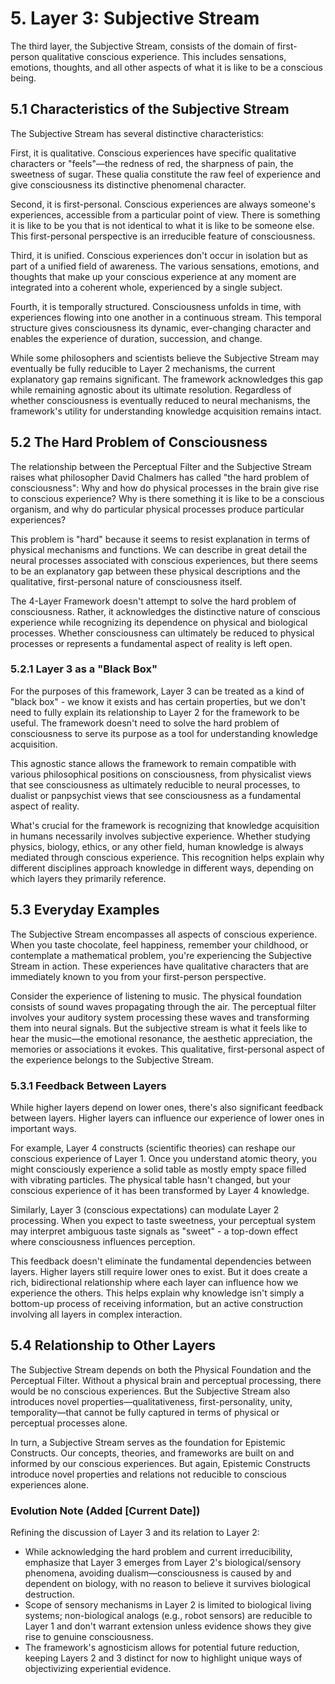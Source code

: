 # 5. Layer 3: Subjective Stream
The third layer, the Subjective Stream, consists of the domain of first-person qualitative conscious experience. This includes sensations, emotions, thoughts, and all other aspects of what it is like to be a conscious being.
## 5.1 Characteristics of the Subjective Stream
The Subjective Stream has several distinctive characteristics:

First, it is qualitative. Conscious experiences have specific qualitative characters or "feels"—the redness of red, the sharpness of pain, the sweetness of sugar. These qualia constitute the raw feel of experience and give consciousness its distinctive phenomenal character.

Second, it is first-personal. Conscious experiences are always someone's experiences, accessible from a particular point of view. There is something it is like to be you that is not identical to what it is like to be someone else. This first-personal perspective is an irreducible feature of consciousness.

Third, it is unified. Conscious experiences don't occur in isolation but as part of a unified field of awareness. The various sensations, emotions, and thoughts that make up your conscious experience at any moment are integrated into a coherent whole, experienced by a single subject.

Fourth, it is temporally structured. Consciousness unfolds in time, with experiences flowing into one another in a continuous stream. This temporal structure gives consciousness its dynamic, ever-changing character and enables the experience of duration, succession, and change.

While some philosophers and scientists believe the Subjective Stream may eventually be fully reducible to Layer 2 mechanisms, the current explanatory gap remains significant. The framework acknowledges this gap while remaining agnostic about its ultimate resolution. Regardless of whether consciousness is eventually reduced to neural mechanisms, the framework's utility for understanding knowledge acquisition remains intact.
## 5.2 The Hard Problem of Consciousness
The relationship between the Perceptual Filter and the Subjective Stream raises what philosopher David Chalmers has called "the hard problem of consciousness": Why and how do physical processes in the brain give rise to conscious experience? Why is there something it is like to be a conscious organism, and why do particular physical processes produce particular experiences?

This problem is "hard" because it seems to resist explanation in terms of physical mechanisms and functions. We can describe in great detail the neural processes associated with conscious experiences, but there seems to be an explanatory gap between these physical descriptions and the qualitative, first-personal nature of consciousness itself.

The 4-Layer Framework doesn't attempt to solve the hard problem of consciousness. Rather, it acknowledges the distinctive nature of conscious experience while recognizing its dependence on physical and biological processes. Whether consciousness can ultimately be reduced to physical processes or represents a fundamental aspect of reality is left open.
### 5.2.1 Layer 3 as a "Black Box"
For the purposes of this framework, Layer 3 can be treated as a kind of "black box" - we know it exists and has certain properties, but we don't need to fully explain its relationship to Layer 2 for the framework to be useful. The framework doesn't need to solve the hard problem of consciousness to serve its purpose as a tool for understanding knowledge acquisition.

This agnostic stance allows the framework to remain compatible with various philosophical positions on consciousness, from physicalist views that see consciousness as ultimately reducible to neural processes, to dualist or panpsychist views that see consciousness as a fundamental aspect of reality.

What's crucial for the framework is recognizing that knowledge acquisition in humans necessarily involves subjective experience. Whether studying physics, biology, ethics, or any other field, human knowledge is always mediated through conscious experience. This recognition helps explain why different disciplines approach knowledge in different ways, depending on which layers they primarily reference.
## 5.3 Everyday Examples
The Subjective Stream encompasses all aspects of conscious experience. When you taste chocolate, feel happiness, remember your childhood, or contemplate a mathematical problem, you're experiencing the Subjective Stream in action. These experiences have qualitative characters that are immediately known to you from your first-person perspective.

Consider the experience of listening to music. The physical foundation consists of sound waves propagating through the air. The perceptual filter involves your auditory system processing these waves and transforming them into neural signals. But the subjective stream is what it feels like to hear the music—the emotional resonance, the aesthetic appreciation, the memories or associations it evokes. This qualitative, first-personal aspect of the experience belongs to the Subjective Stream.
### 5.3.1 Feedback Between Layers
While higher layers depend on lower ones, there's also significant feedback between layers. Higher layers can influence our experience of lower ones in important ways.

For example, Layer 4 constructs (scientific theories) can reshape our conscious experience of Layer 1. Once you understand atomic theory, you might consciously experience a solid table as mostly empty space filled with vibrating particles. The physical table hasn't changed, but your conscious experience of it has been transformed by Layer 4 knowledge.

Similarly, Layer 3 (conscious expectations) can modulate Layer 2 processing. When you expect to taste sweetness, your perceptual system may interpret ambiguous taste signals as "sweet" - a top-down effect where consciousness influences perception.

This feedback doesn't eliminate the fundamental dependencies between layers. Higher layers still require lower ones to exist. But it does create a rich, bidirectional relationship where each layer can influence how we experience the others. This helps explain why knowledge isn't simply a bottom-up process of receiving information, but an active construction involving all layers in complex interaction.
## 5.4 Relationship to Other Layers
The Subjective Stream depends on both the Physical Foundation and the Perceptual Filter. Without a physical brain and perceptual processing, there would be no conscious experiences. But the Subjective Stream also introduces novel properties—qualitativeness, first-personality, unity, temporality—that cannot be fully captured in terms of physical or perceptual processes alone.

In turn, a Subjective Stream serves as the foundation for Epistemic Constructs. Our concepts, theories, and frameworks are built on and informed by our conscious experiences. But again, Epistemic Constructs introduce novel properties and relations not reducible to conscious experiences alone. 

### Evolution Note (Added [Current Date])
Refining the discussion of Layer 3 and its relation to Layer 2:
- While acknowledging the hard problem and current irreducibility, emphasize that Layer 3 emerges from Layer 2's biological/sensory phenomena, avoiding dualism—consciousness is caused by and dependent on biology, with no reason to believe it survives biological destruction.
- Scope of sensory mechanisms in Layer 2 is limited to biological living systems; non-biological analogs (e.g., robot sensors) are reducible to Layer 1 and don't warrant extension unless evidence shows they give rise to genuine consciousness.
- The framework's agnosticism allows for potential future reduction, keeping Layers 2 and 3 distinct for now to highlight unique ways of objectivizing experiential evidence. 